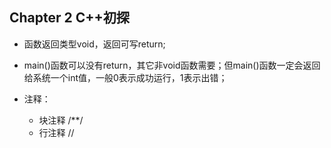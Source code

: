 ## Chapter 2 C++初探

- 函数返回类型void，返回可写return;

- main()函数可以没有return，其它非void函数需要；但main()函数一定会返回给系统一个int值，一般0表示成功运行，1表示出错；
- 注释：
  - 块注释 /**/
  - 行注释 //
